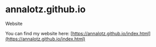 # annalotz.github.io

Website

You can find my website here: [https://annalotz.github.io/index.html](https://annalotz.github.io/index.html)